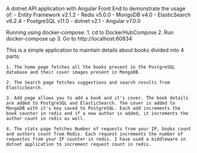 A dotnet API application with Angular Front End to demonstrate the usage of:
    - Entity Framework v2.1.2
    - Redis v5.0.0
    - MongoDB v4.0
    - ElasticSearch v6.2.4
    - PostgreSQL v11.0
    - dotnet v2.1
    - Angular v7.0.0

Running using docker-compose:
    1. cd to DockerHubCompose
    2. Run docker-compose up
    3. Go to http://localhost:60834

This is a simple application to maintain details about books divided into 4 parts:

    1. The home page fetches all the books present in the PostgreSQL database and their cover images present in MongoDB.

    2. The Search page fetches suggestions and search results from ElasticSearch.

    3. Add page allows you to add a book and it's cover. The book details are added to PostgreSQL and ElasticSearch. The cover is added to MongoDB with it's key saved to PostgreSQL. Each add increments the book counter in redis and if a new author is added, it increments the author count in redis as well.

    4. The stats page fetches Number of requests from your IP, books count and authors count from Redis. Each request increments the number of requestes from your IP counter in redis. I have used a middleware in dotnet application to increment request count in redis.


